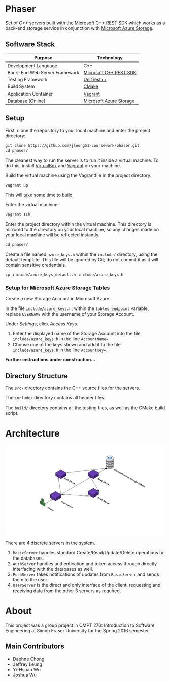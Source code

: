 # Phaser

Set of C++ servers built with the [Microsoft C++ REST SDK](https://github.com/microsoft/cpprestsdk) which works as a back-end storage service in conjunction with [Microsoft Azure Storage](https://docs.microsoft.com/en-us/azure/storage/).

## Software Stack

| Purpose | Technology |
| --- | --- |
| Development Language | C++ |
| Back-End Web Server Framework | [Microsoft C++ REST SDK](https://github.com/microsoft/cpprestsdk) |
| Testing Framework | [UnitTest++](https://github.com/unittest-cpp/unittest-cpp) |
| Build System | [CMake](https://cmake.org/) |
| Application Container | [Vagrant](https://www.vagrantup.com/) |
| Database (Online) | [Microsoft Azure Storage](https://docs.microsoft.com/en-us/azure/storage/) |

## Setup

First, clone the repository to your local machine and enter the project directory:
```shell
git clone https://github.com/jleung51-coursework/phaser.git
cd phaser/
```

The cleanest way to run the server is to run it inside a virtual machine. To do this, install [VirtualBox](https://www.virtualbox.org/) and [Vagrant](https://www.vagrantup.com/) on your machine.

Build the virtual machine using the Vagrantfile in the project directory:
```shell
vagrant up
```

This will take some time to build.

Enter the virtual machine:
```shell
vagrant ssh
```

Enter the project directory within the virtual machine. This directory is mirrored to the directory on your local machine, so any changes made on your local machine will be reflected instantly.
```shell
cd phaser/
```

Create a file named `azure_keys.h` within the `include/` directory, using the default template. This file will be ignored by Git; do not commit it as it will contain sensitive credentials.
```shell
cp include/azure_keys_default.h include/azure_keys.h
```

### Setup for Microsoft Azure Storage Tables

Create a new Storage Account in Microsoft Azure.

In the file `include/azure_keys.h`, within the `tables_endpoint` variable, replace `USERNAME` with the username of your Storage Account.

Under _Settings_, click _Access Keys_.

1. Enter the displayed name of the Storage Account into the file `include/azure_keys.h` in the line `AccountName=`.
2. Choose one of the keys shown and add it to the file `include/azure_keys.h` in the line `AccountKey=`.

**Further instructions under construction...**

## Directory Structure

The `src/` directory contains the C++ source files for the servers.

The `include/` directory contains all header files.

The `build/` directory contains all the testing files, as well as the CMake build script.

# Architecture

[![Server layout](readme-img/phaser-architecture.svg)](https://cloudcraft.co/view/2fd5c9e2-af62-4f6b-bd66-0a8c4ca37062?key=twz6SxA3DCjY9L6F8anEvw)

There are 4 discrete servers in the system.

1. `BasicServer` handles standard Create/Read/Update/Delete operations to the databases.
2. `AuthServer` handles authentication and token access through directly interfacing with the databases as well.
3. `PushServer` takes notifications of updates from `BasicServer` and sends them to the user.
4. `UserServer` is the direct and only interface of the client, requesting and receiving data from the other 3 servers as required.

# About

This project was a group project in CMPT 276: Introduction to Software Engineering at Simon Fraser University for the Spring 2016 semester.

## Main Contributors

* Daphne Chong
* Jeffrey Leung
* Yi-Hsuan Wu
* Joshua Wu
